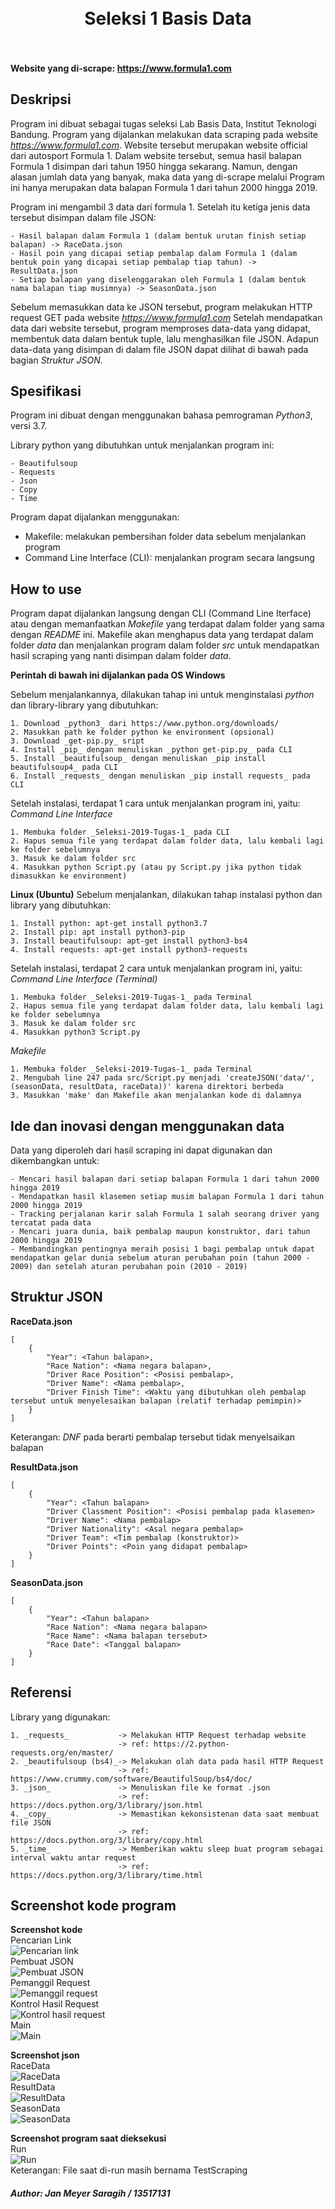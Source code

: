 <h1 align="center">
  <br>
    Seleksi 1 Basis Data
  <br>
  <br>
</h1>

#### Website yang di-scrape: https://www.formula1.com


## Deskripsi
Program ini dibuat sebagai tugas seleksi Lab Basis Data, Institut Teknologi Bandung. Program yang dijalankan melakukan data scraping pada website  _https://www.formula1.com_. Website tersebut merupakan website official dari autosport Formula 1. Dalam website tersebut, semua hasil balapan Formula 1 disimpan dari tahun 1950 hingga sekarang. Namun, dengan alasan jumlah data yang banyak, maka data yang di-scrape melalui Program ini hanya merupakan data balapan Formula 1 dari tahun 2000 hingga 2019.

Program ini mengambil 3 data dari formula 1. Setelah itu ketiga jenis data tersebut disimpan dalam file JSON:
```
- Hasil balapan dalam Formula 1 (dalam bentuk urutan finish setiap balapan) -> RaceData.json
- Hasil poin yang dicapai setiap pembalap dalam Formula 1 (dalam bentuk poin yang dicapai setiap pembalap tiap tahun) -> ResultData.json
- Setiap balapan yang diselenggarakan oleh Formula 1 (dalam bentuk nama balapan tiap musimnya) -> SeasonData.json
```

Sebelum memasukkan data ke JSON tersebut, program melakukan HTTP request GET pada website _https://www.formula1.com_ Setelah mendapatkan data dari website tersebut, program memproses data-data yang didapat, membentuk data dalam bentuk tuple, lalu menghasilkan file JSON. Adapun data-data yang disimpan di dalam file JSON dapat dilihat di bawah pada bagian _Struktur JSON_.


## Spesifikasi
Program ini dibuat dengan menggunakan bahasa pemrograman _Python3_, versi 3.7.

Library python yang dibutuhkan untuk menjalankan program ini:
```
- Beautifulsoup
- Requests
- Json
- Copy
- Time
```

Program dapat dijalankan menggunakan:
- Makefile: melakukan pembersihan folder data sebelum menjalankan program
- Command Line Interface (CLI): menjalankan program secara langsung


## How to use
Program dapat dijalankan langsung dengan CLI (Command Line Iterface) atau dengan memanfaatkan _Makefile_ yang terdapat dalam folder yang sama dengan _README_ ini. Makefile akan menghapus data yang terdapat dalam folder _data_ dan menjalankan program dalam folder _src_ untuk mendapatkan hasil scraping yang nanti disimpan dalam folder _data_.

__Perintah di bawah ini dijalankan pada OS Windows__

Sebelum menjalankannya, dilakukan tahap ini untuk menginstalasi _python_ dan library-library yang dibutuhkan:
```
1. Download _python3_ dari https://www.python.org/downloads/
2. Masukkan path ke folder python ke environment (opsional)
3. Download _get-pip.py_ sript
4. Install _pip_ dengan menuliskan _python get-pip.py_ pada CLI
5. Install _beautifulsoup_ dengan menuliskan _pip install beautifulsoup4_ pada CLI
6. Install _requests_ dengan menuliskan _pip install requests_ pada CLI
```

Setelah instalasi, terdapat 1 cara untuk menjalankan program ini, yaitu:<br/>
_Command Line Interface_
```
1. Membuka folder _Seleksi-2019-Tugas-1_ pada CLI
2. Hapus semua file yang terdapat dalam folder data, lalu kembali lagi ke folder sebelumnya
3. Masuk ke dalam folder src
4. Masukkan python Script.py (atau py Script.py jika python tidak dimasukkan ke environment)
```

__Linux (Ubuntu)__
Sebelum menjalankan, dilakukan tahap instalasi python dan library yang dibutuhkan:
```
1. Install python: apt-get install python3.7
2. Install pip: apt install python3-pip
3. Install beautifulsoup: apt-get install python3-bs4
4. Install requests: apt-get install python3-requests
```

Setelah instalasi, terdapat 2 cara untuk menjalankan program ini, yaitu:<br/>
_Command Line Interface (Terminal)_
```
1. Membuka folder _Seleksi-2019-Tugas-1_ pada Terminal
2. Hapus semua file yang terdapat dalam folder data, lalu kembali lagi ke folder sebelumnya
3. Masuk ke dalam folder src
4. Masukkan python3 Script.py
```
_Makefile_
```
1. Membuka folder _Seleksi-2019-Tugas-1_ pada Terminal
2. Mengubah line 247 pada src/Script.py menjadi 'createJSON('data/', (seasonData, resultData, raceData))' karena direktori berbeda
3. Masukkan 'make' dan Makefile akan menjalankan kode di dalamnya
```

## Ide dan inovasi dengan menggunakan data
Data yang diperoleh dari hasil scraping ini dapat digunakan dan dikembangkan untuk:
```
- Mencari hasil balapan dari setiap balapan Formula 1 dari tahun 2000 hingga 2019
- Mendapatkan hasil klasemen setiap musim balapan Formula 1 dari tahun 2000 hingga 2019
- Tracking perjalanan karir salah Formula 1 salah seorang driver yang tercatat pada data
- Mencari juara dunia, baik pembalap maupun konstruktor, dari tahun 2000 hingga 2019
- Membandingkan pentingnya meraih posisi 1 bagi pembalap untuk dapat mendapatkan gelar dunia sebelum aturan perubahan poin (tahun 2000 - 2009) dan setelah aturan perubahan poin (2010 - 2019)
```


## Struktur JSON

__RaceData.json__
```
[
    {
        "Year": <Tahun balapan>,
        "Race Nation": <Nama negara balapan>,
        "Driver Race Position": <Posisi pembalap>,
        "Driver Name": <Nama pembalap>,
        "Driver Finish Time": <Waktu yang dibutuhkan oleh pembalap tersebut untuk menyelesaikan balapan (relatif terhadap pemimpin)>
    }
]
```
Keterangan: _DNF_ pada <Driver Finish Time> berarti pembalap tersebut tidak menyelsaikan balapan

__ResultData.json__
```
[
    {
        "Year": <Tahun balapan>
        "Driver Classment Position": <Posisi pembalap pada klasemen>
        "Driver Name": <Nama pembalap>
        "Driver Nationality": <Asal negara pembalap>
        "Driver Team": <Tim pembalap (konstruktor)>
        "Driver Points": <Poin yang didapat pembalap>
    }
]
```

__SeasonData.json__
```
[
    {
        "Year": <Tahun balapan>
        "Race Nation": <Nama negara balapan>
        "Race Name": <Nama balapan tersebut>
        "Race Date": <Tanggal balapan>
    }
]
```


## Referensi
Library yang digunakan:
```
1. _requests_           -> Melakukan HTTP Request terhadap website
                        -> ref: https://2.python-requests.org/en/master/
2. _beautifulsoup (bs4)_-> Melakukan olah data pada hasil HTTP Request
                        -> ref: https://www.crummy.com/software/BeautifulSoup/bs4/doc/
3. _json_               -> Menuliskan file ke format .json
                        -> ref: https://docs.python.org/3/library/json.html
4. _copy_               -> Memastikan kekonsistenan data saat membuat file JSON
                        -> ref: https://docs.python.org/3/library/copy.html
5. _time_               -> Memberikan waktu sleep buat program sebagai interval waktu antar request
                        -> ref: https://docs.python.org/3/library/time.html
```


## Screenshot kode program
__Screenshot kode__<br/>
Pencarian Link<br/>
![Pencarian link](https://github.com/Meyjan/Seleksi-2019-Tugas-1/blob/master/screenshots/ss_script_1.png)<br/>
Pembuat JSON<br/>
![Pembuat JSON](https://github.com/Meyjan/Seleksi-2019-Tugas-1/blob/master/screenshots/ss_script_2.png)<br/>
Pemanggil Request<br/>
![Pemanggil request](https://github.com/Meyjan/Seleksi-2019-Tugas-1/blob/master/screenshots/ss_script_3.png)<br/>
Kontrol Hasil Request<br/>
![Kontrol hasil request](https://github.com/Meyjan/Seleksi-2019-Tugas-1/blob/master/screenshots/ss_script_4.png)<br/>
Main<br/>
![Main](https://github.com/Meyjan/Seleksi-2019-Tugas-1/blob/master/screenshots/ss_script_5.png)<br/>

__Screenshot json__<br/>
RaceData<br/>
![RaceData](https://github.com/Meyjan/Seleksi-2019-Tugas-1/blob/master/screenshots/ss_json_racedata.png)<br/>
ResultData<br/>
![ResultData](https://github.com/Meyjan/Seleksi-2019-Tugas-1/blob/master/screenshots/ss_json_resultdata.png)<br/>
SeasonData<br/>
![SeasonData](https://github.com/Meyjan/Seleksi-2019-Tugas-1/blob/master/screenshots/ss_json_seasondata.png)<br/>

__Screenshot program saat dieksekusi__<br/>
Run<br/>
![Run](https://github.com/Meyjan/Seleksi-2019-Tugas-1/blob/master/screenshots/ss_run.png)<br/>
Keterangan: File saat di-run masih bernama TestScraping


##### Author: Jan Meyer Saragih / 13517131